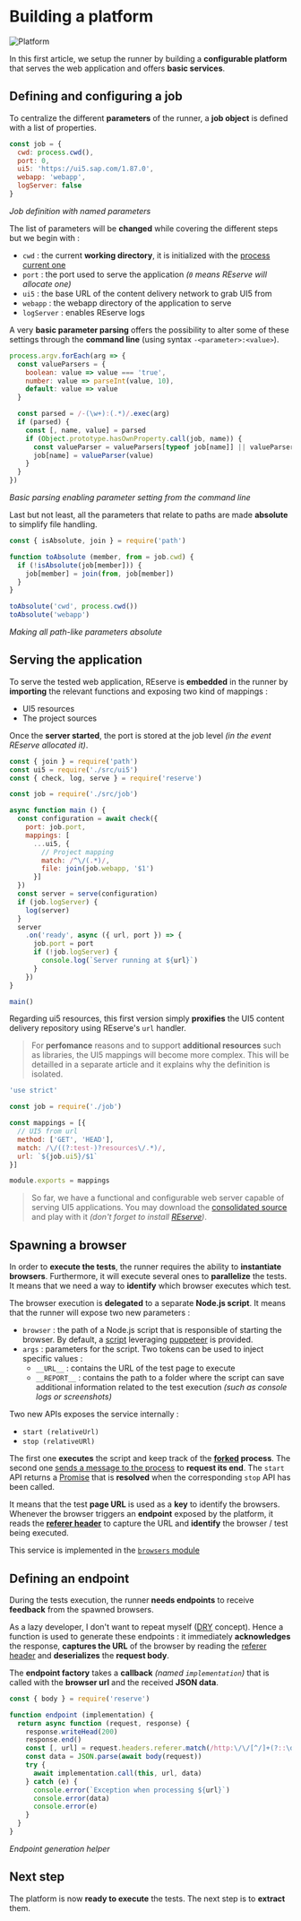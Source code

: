 # Building a platform

![Platform](platform.jpg)

In this first article, we setup the runner by building a **configurable platform** that serves the web application and offers **basic services**.

## Defining and configuring a job

To centralize the different **parameters** of the runner, a **job object** is defined with a list of properties.

```javascript
const job = {
  cwd: process.cwd(),
  port: 0,
  ui5: 'https://ui5.sap.com/1.87.0',
  webapp: 'webapp',
  logServer: false
}
```
*Job definition with named parameters*

The list of parameters will be **changed** while covering the different steps but we begin with :
* `cwd` : the current **working directory**, it is initialized with the [process current one](https://nodejs.org/api/process.html#process_process_cwd)
* `port` : the port used to serve the application *(`0` means REserve will allocate one)*
* `ui5` : the base URL of the content delivery network to grab UI5 from
* `webapp` : the webapp directory of the application to serve 
* `logServer` : enables REserve logs

A very **basic parameter parsing** offers the possibility to alter some of these settings through the **command line** (using syntax `-<parameter>:<value>`).

```javascript
process.argv.forEach(arg => {
  const valueParsers = {
    boolean: value => value === 'true',
    number: value => parseInt(value, 10),
    default: value => value
  }

  const parsed = /-(\w+):(.*)/.exec(arg)
  if (parsed) {
    const [, name, value] = parsed
    if (Object.prototype.hasOwnProperty.call(job, name)) {
      const valueParser = valueParsers[typeof job[name]] || valueParsers.default
      job[name] = valueParser(value)
    }
  }
})
```
*Basic parsing enabling parameter setting from the command line*

Last but not least, all the parameters that relate to paths are made **absolute** to simplify file handling.

```javascript
const { isAbsolute, join } = require('path')

function toAbsolute (member, from = job.cwd) {
  if (!isAbsolute(job[member])) {
    job[member] = join(from, job[member])
  }
}

toAbsolute('cwd', process.cwd())
toAbsolute('webapp')
```
*Making all path-like parameters absolute*

## Serving the application

To serve the tested web application, REserve is **embedded** in the runner by **importing** the relevant functions and exposing two kind of mappings :
* UI5 resources
* The project sources

Once the **server started**, the port is stored at the job level *(in the event REserve allocated it)*.

```javascript
const { join } = require('path')
const ui5 = require('./src/ui5')
const { check, log, serve } = require('reserve')

const job = require('./src/job')

async function main () {
  const configuration = await check({
    port: job.port,
    mappings: [
      ...ui5, {
        // Project mapping
        match: /^\/(.*)/,
        file: join(job.webapp, '$1')
      }]
  })
  const server = serve(configuration)
  if (job.logServer) {
    log(server)
  }
  server
    .on('ready', async ({ url, port }) => {
      job.port = port
      if (!job.logServer) {
        console.log(`Server running at ${url}`)
      }
    })
}

main()
```

Regarding ui5 resources, this first version simply **proxifies** the UI5 content delivery repository using REserve's `url` handler.

> For **perfomance** reasons and to support **additional resources** such as libraries, the UI5 mappings will become more complex. This will be detailled in a separate article and it explains why the definition is isolated.

```javascript
'use strict'

const job = require('./job')

const mappings = [{
  // UI5 from url
  method: ['GET', 'HEAD'],
  match: /\/((?:test-)?resources\/.*)/,
  url: `${job.ui5}/$1`
}]

module.exports = mappings
```

> So far, we have a functional and configurable web server capable of serving UI5 applications. You may download the [consolidated source](serving.js) and play with it *(don't forget to install [REserve](https://www.npmjs.com/package/reserve))*.

## Spawning a browser

In order to **execute the tests**, the runner requires the ability to **instantiate browsers**. Furthermore, it will execute several ones to **parallelize** the tests. It means that we need a way to **identify** which browser executes which test.

The browser execution  is **delegated** to a separate **Node.js script**. It means that the runner will expose two new parameters :

* `browser` : the path of a Node.js script that is responsible of starting the browser. By default, a [script](https://github.com/ArnaudBuchholz/ui5-test-runner/blob/main/defaults/chromium.js) leveraging [puppeteer](https://developers.google.com/web/tools/puppeteer) is provided.
* `args` : parameters for the script. Two tokens can be used to inject specific values :
  - `__URL__` : contains the URL of the test page to execute
  - `__REPORT__` : contains the path to a folder where the script can save additional information related to the test execution *(such as console logs or screenshots)*

Two new APIs exposes the service internally :
* `start (relativeUrl)`
* `stop (relativeURl)`

The first one **executes** the script and keep track of the **[forked](https://nodejs.org/api/child_process.html#child_process_child_process_fork_modulepath_args_options) process**. The second one [sends a message to the process](https://nodejs.org/api/child_process.html#child_process_subprocess_send_message_sendhandle_options_callback) to **request its end**. The `start` API returns a [Promise](https://developer.mozilla.org/en-US/docs/Web/JavaScript/Reference/Global_Objects/Promise) that is **resolved** when the corresponding `stop` API has been called.

It means that the test **page URL** is used as a **key** to identify the browsers. Whenever the browser triggers an **endpoint** exposed by the platform, it reads the **[referer header](https://developer.mozilla.org/en-US/docs/Web/HTTP/Headers/Referer)** to capture the URL and **identify** the browser / test being executed.

This service is implemented in the [`browsers` module](https://github.com/ArnaudBuchholz/ui5-test-runner/blob/main/src/browsers.js)

## Defining an endpoint

During the tests execution, the runner **needs endpoints** to receive **feedback** from the spawned browsers.

As a lazy developer, I don't want to repeat myself ([DRY](https://en.wikipedia.org/wiki/Don%27t_repeat_yourself) concept). Hence a function is used to generate these endpoints : it immediately **acknowledges** the response, **captures the URL** of the browser by reading the [referer header](https://developer.mozilla.org/en-US/docs/Web/HTTP/Headers/Referer) and **deserializes** the **request body**.

The **endpoint factory** takes a **callback** *(named `implementation`)* that is called with the **browser url** and the received **JSON data**.

```javascript
const { body } = require('reserve')

function endpoint (implementation) {
  return async function (request, response) {
    response.writeHead(200)
    response.end()
    const [, url] = request.headers.referer.match(/http:\/\/[^/]+(?::\d+)?(\/.*)/)
    const data = JSON.parse(await body(request))
    try {
      await implementation.call(this, url, data)
    } catch (e) {
      console.error(`Exception when processing ${url}`)
      console.error(data)
      console.error(e)
    }
  }
}
```
*Endpoint generation helper*

## Next step

The platform is now **ready to execute** the tests. The next step is to **extract** them.